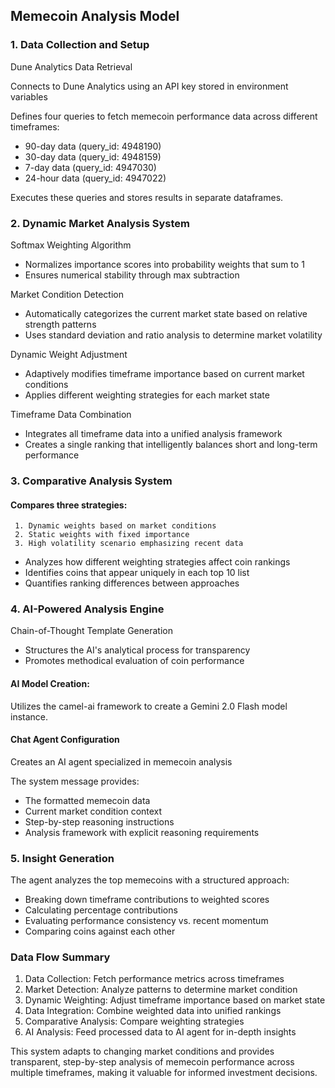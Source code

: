 ## Memecoin Analysis Model
### 1. Data Collection and Setup
Dune Analytics Data Retrieval

Connects to Dune Analytics using an API key stored in environment variables

Defines four queries to fetch memecoin performance data across different timeframes:
- 90-day data (query_id: 4948190)
- 30-day data (query_id: 4948159)
- 7-day data (query_id: 4947030)
- 24-hour data (query_id: 4947022)
  
Executes these queries and stores results in separate dataframes.

### 2. Dynamic Market Analysis System
Softmax Weighting Algorithm
- Normalizes importance scores into probability weights that sum to 1
- Ensures numerical stability through max subtraction

Market Condition Detection
- Automatically categorizes the current market state based on relative strength patterns
- Uses standard deviation and ratio analysis to determine market volatility

Dynamic Weight Adjustment
- Adaptively modifies timeframe importance based on current market conditions
- Applies different weighting strategies for each market state

Timeframe Data Combination
- Integrates all timeframe data into a unified analysis framework
- Creates a single ranking that intelligently balances short and long-term performance

### 3. Comparative Analysis System
#### Compares three strategies:
     1. Dynamic weights based on market conditions
     2. Static weights with fixed importance
     3. High volatility scenario emphasizing recent data
- Analyzes how different weighting strategies affect coin rankings
- Identifies coins that appear uniquely in each top 10 list
- Quantifies ranking differences between approaches

### 4. AI-Powered Analysis Engine
Chain-of-Thought Template Generation
- Structures the AI's analytical process for transparency
- Promotes methodical evaluation of coin performance

#### AI Model Creation:
Utilizes the camel-ai framework to create a Gemini 2.0 Flash model instance.

#### Chat Agent Configuration
Creates an AI agent specialized in memecoin analysis

The system message provides:
- The formatted memecoin data
- Current market condition context
- Step-by-step reasoning instructions
- Analysis framework with explicit reasoning requirements

### 5. Insight Generation
The agent analyzes the top memecoins with a structured approach:
- Breaking down timeframe contributions to weighted scores
- Calculating percentage contributions
- Evaluating performance consistency vs. recent momentum
- Comparing coins against each other

### Data Flow Summary
1. Data Collection: Fetch performance metrics across timeframes
2. Market Detection: Analyze patterns to determine market condition
3. Dynamic Weighting: Adjust timeframe importance based on market state
4. Data Integration: Combine weighted data into unified rankings
5. Comparative Analysis: Compare weighting strategies
6. AI Analysis: Feed processed data to AI agent for in-depth insights

This system adapts to changing market conditions and provides transparent, step-by-step analysis of memecoin performance across multiple timeframes, making it valuable for informed investment decisions.
